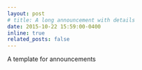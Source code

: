 ```yaml
---
layout: post
# title: A long announcement with details
date: 2015-10-22 15:59:00-0400
inline: true
related_posts: false
---
```


A template for announcements